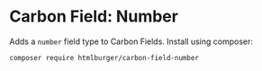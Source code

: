 # Carbon Field: Number

Adds a `number` field type to Carbon Fields. Install using composer:
```cli
composer require htmlburger/carbon-field-number
```